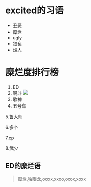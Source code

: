 # excited的习语
- 丑恶
- 糜烂
- ugly
- 猥亵
- 烂人

# 糜烂度排行榜
1. ED
2. 啊斗
![](http://yaohuo.me/album/upload/1000/2016/10/04/7120_0041530.jpg)
3. 歌神
4. 五号车

5.鲁大师

6.多个

7.cp

8.武少


## ED的糜烂语
> 糜烂,独眼龙,ooxx,xxoo,oxox,xoxx
